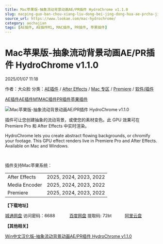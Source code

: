 ```yaml
---
title: Mac苹果版-抽象流动背景动画AE/PR插件 HydroChrome v1.1.0
slug: macping-guo-ban-chou-xiang-liu-dong-bei-jing-dong-hua-ae-prcha-jian-hydrochrome-v1-1-0
source_url: https://www.lookae.com/mac-hydrochrome/
category: aechajian
tags: [AE插件, AE插件M1, MAC插件, PR插件, 苹果插件]
---
```

# Mac苹果版-抽象流动背景动画AE/PR插件 HydroChrome v1.1.0

2025/01/07 11:18

作者：大众脸
分类：[AE插件](https://www.lookae.com/after-effects/aechajian/) / [After Effects](https://www.lookae.com/after-effects/) / [Mac 专区](https://www.lookae.com/mac-osx/) / [Premiere](https://www.lookae.com/qitarjcj/premierezy/) / [软件/插件](https://www.lookae.com/qitarjcj/)

[AE插件](https://www.lookae.com/tag/ae%e6%8f%92%e4%bb%b6/)[AE插件M1](https://www.lookae.com/tag/aem1/)[MAC插件](https://www.lookae.com/tag/mac%e6%8f%92%e4%bb%b6/)[PR插件](https://www.lookae.com/tag/pr%e6%8f%92%e4%bb%b6/)[苹果插件](https://www.lookae.com/tag/%e8%8b%b9%e6%9e%9c%e6%8f%92%e4%bb%b6/)

![Mac苹果版-抽象流动背景动画AE/PR插件 HydroChrome v1.1.0](https://www.lookae.com/wp-content/uploads/2024/07/hydrochrome.jpg "Mac苹果版-抽象流动背景动画AE/PR插件 HydroChrome v1.1.0-LookAE.com")

插件可让您创建抽象的流动背景，或使您的素材变色。此 GPU 效果可在 Premiere Pro 和 After Effects 中实时渲染。

HydroChrome lets you create abstract flowing backgrounds, or chromify your footage. This GPU effect renders live in Premiere Pro and After Effects. Available on Mac and Windows.

[﻿](http://cloud.video.taobao.com/play/u/null/p/1/e/6/t/1/470432289306.mp4)

插件支持Mac苹果系统：

|  |  |
| --- | --- |
| After Effects | 2025, 2024, 2023, 2022 |
| Media Encoder | 2025, 2024, 2023, 2022 |
| Premiere | 2025, 2024, 2023, 2022 |

**【下载地址】**

[城通网盘](https://url70.ctfile.com/f/2827370-1444706918-b035af?p=4431) 访问密码：6688            [百度网盘](https://pan.baidu.com/s/1yEcaNFdc7v4ON1jQnqAUHQ?pwd=72bt) 提取码: 72bt           [阿里云盘](https://www.alipan.com/s/dfBiGo68PHB)

**【其他相关】**

[Win中文汉化版-抽象流动背景动画AE/PR插件 HydroChrome v1.1.0](https://www.lookae.com/hydrochrome/)
